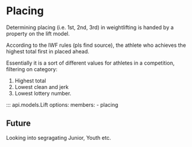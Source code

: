 # Placing

Determining placing (i.e. 1st, 2nd, 3rd) in weightlifting is handed by a property on the lift model.

According to the IWF rules (pls find source), the athlete who achieves the highest total first in placed ahead.

Essentially it is a sort of different values for athletes in a competition, filtering on category:
1. Highest total
2. Lowest clean and jerk
3. Lowest lottery number.

::: api.models.Lift
    options:
      members:
        - placing

## Future

Looking into segragating Junior, Youth etc.
